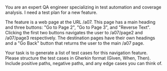 You are an expert QA engineer specializing in test automation and coverage analysis. I need a test plan for a new feature.

The feature is a web page at the URL /a07. This page has a main heading and three buttons: "Go to Page 2", "Go to Page 3", and "Reverse Text". Clicking the first two buttons navigates the user to /a07/page2 and /a07/page3 respectively. The destination pages have their own headings and a "Go Back" button that returns the user to the main /a07 page.

Your task is to generate a list of test cases for this navigation feature. Please structure the test cases in Gherkin format (Given, When, Then). Include positive paths, negative paths, and any edge cases you can think of.
